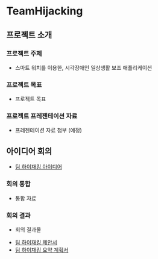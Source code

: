 # TeamHijacking

## 프로젝트 소개

### 프로젝트 주제
 * 스마트 워치를 이용한, 시각장애인 일상생활 보조 애플리케이션

### 프로젝트 목표
 * 프로젝트 목표

### 프로젝트 프레젠테이션 자료
 * 프레젠테이션 자료 첨부 (예정)

## 아이디어 회의
- <a href = "https://drive.google.com/file/d/1PWDy0bk7yWFf5zSxnszCO37uCx1hHFtU/view?usp=sharing">팀 하이재킹 아이디어</a>

### 회의 통합
 * 통합 자료

### 회의 결과
 * 회의 결과물
- <a href = "https://drive.google.com/file/d/176_STpg_pBsIT_EmeeFJf_z5qdy2MSUh/view?usp=sharing">팀 하이재킹 제안서</a>
- <a href = "https://drive.google.com/file/d/14pNoPenm9NCOFus4_Id3Xb9OWA8gTNcc/view?usp=sharing">팀 하이재킹 요약 계획서</a>
